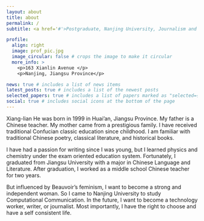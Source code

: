 ```yaml
---
layout: about
title: about
permalink: /
subtitle: <a href='#'>Postgraduate, Nanjing University, Journalism and Communication, Computational Communication.</a>.

profile:
  align: right
  image: prof_pic.jpg
  image_circular: false # crops the image to make it circular
  more_info: >
    <p>163 Xianlin Avenue </p>
    <p>Nanjing, Jiangsu Province</p>

news: true # includes a list of news items
latest_posts: true # includes a list of the newest posts
selected_papers: true # includes a list of papers marked as "selected={true}"
social: true # includes social icons at the bottom of the page
---
```


Xiang-lian He was born in 1999 in Huai’an, Jiangsu Province. My father is a Chinese teacher. My mother came from a prestigious family. I have received traditional Confucian classic education since childhood. I am familiar with traditional Chinese poetry, classical literature, and historical books.

I have had a passion for writing since I was young, but I learned physics and chemistry under the exam oriented education system. Fortunately, I graduated from Jiangsu University with a major in Chinese Language and Literature. After graduation, I worked as a middle school Chinese teacher for two years.

But influenced by Beauvoir’s feminism, I want to become a strong and independent woman. So I came to Nanjing University to study Computational Communication. In the future, I want to become a technology worker, writer, or journalist. Most importantly, I have the right to choose and have a self consistent life.
